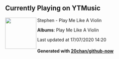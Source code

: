 ## Currently Playing on YTMusic

[<img align="left" width="100" src="https://lh3.googleusercontent.com/RPbBuR-vdTpRxVytQl7VxHHZSAe-L-a-jAxt7j497656LhZFoiaZBXEHwVVx-bvd3AUL8n_Nx57d5Uk">](https://music.youtube.com/channel/UC-pWHpBjdGG69N9mM2auIAA)

Stephen - Play Me Like A Violin

**Albums**: Play Me Like A Violin

Last updated at 17/07/2020 14:20

#### Generated with [20chan/github-now](https://github.com/20chan/github-now)


<!--
**20chan/20chan** is a ✨ _special_ ✨ repository because its `README.md` (this file) appears on your GitHub profile.

Here are some ideas to get you started:

- 🔭 I’m currently working on ...
- 🌱 I’m currently learning ...
- 👯 I’m looking to collaborate on ...
- 🤔 I’m looking for help with ...
- 💬 Ask me about ...
- 📫 How to reach me: ...
- 😄 Pronouns: ...
- ⚡ Fun fact: ...
-->
